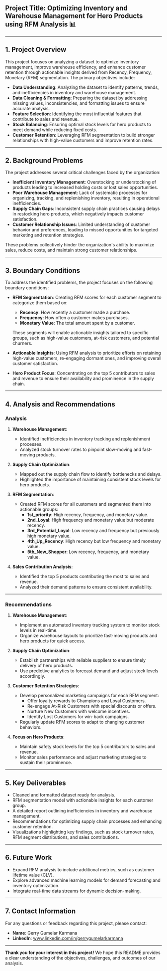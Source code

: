 ## **Project Title**: Optimizing Inventory and Warehouse Management for Hero Products using RFM Analysis 📊

---

## **1. Project Overview**

This project focuses on analyzing a dataset to optimize inventory management, improve warehouse efficiency, and enhance customer retention through actionable insights derived from Recency, Frequency, Monetary (RFM) segmentation. The primary objectives include:

- **Data Understanding**: Analyzing the dataset to identify patterns, trends, and inefficiencies in inventory and warehouse management.
- **Data Cleaning & Formatting**: Preparing the dataset by addressing missing values, inconsistencies, and formatting issues to ensure accurate analysis.
- **Feature Selection**: Identifying the most influential features that contribute to sales and revenue.
- **Stock Balancing**: Ensuring optimal stock levels for hero products to meet demand while reducing fixed costs.
- **Customer Retention**: Leveraging RFM segmentation to build stronger relationships with high-value customers and improve retention rates.

---

## **2. Background Problems**

The project addresses several critical challenges faced by the organization:

- **Inefficient Inventory Management**: Overstocking or understocking of products leading to increased holding costs or lost sales opportunities.
- **Poor Warehouse Management**: Lack of systematic processes for organizing, tracking, and replenishing inventory, resulting in operational inefficiencies.
- **Supply Chain Gaps**: Inconsistent supply chain practices causing delays in restocking hero products, which negatively impacts customer satisfaction.
- **Customer Relationship Issues**: Limited understanding of customer behavior and preferences, leading to missed opportunities for targeted marketing and retention strategies.

These problems collectively hinder the organization's ability to maximize sales, reduce costs, and maintain strong customer relationships.

---

## **3. Boundary Conditions**

To address the identified problems, the project focuses on the following boundary conditions:

- **RFM Segmentation**: Creating RFM scores for each customer segment to categorize them based on:
  - **Recency**: How recently a customer made a purchase.
  - **Frequency**: How often a customer makes purchases.
  - **Monetary Value**: The total amount spent by a customer.
  
  These segments will enable actionable insights tailored to specific groups, such as high-value customers, at-risk customers, and potential churners.

- **Actionable Insights**: Using RFM analysis to prioritize efforts on retaining high-value customers, re-engaging dormant ones, and improving overall customer satisfaction.

- **Hero Product Focus**: Concentrating on the top 5 contributors to sales and revenue to ensure their availability and prominence in the supply chain.

---

## **4. Analysis and Recommendations**

### **Analysis**

1. **Warehouse Management**:
   - Identified inefficiencies in inventory tracking and replenishment processes.
   - Analyzed stock turnover rates to pinpoint slow-moving and fast-moving products.

2. **Supply Chain Optimization**:
   - Mapped out the supply chain flow to identify bottlenecks and delays.
   - Highlighted the importance of maintaining consistent stock levels for hero products.

3. **RFM Segmentation**:
   - Created RFM scores for all customers and segmented them into actionable groups:
     - **1st_priority**: High recency, frequency, and monetary value.
     - **2nd_Loyal**: High frequency and monetary value but moderate recency.
     - **3rd_Potential_Loyal**: Low recency and frequency but previously high monetary value.
     - **4th_Up_Recency**: High recency but low frequency and monetary value.
     - **5th_New_Shopper**: Low recency, frequency, and monetary value.

4. **Sales Contribution Analysis**:
   - Identified the top 5 products contributing the most to sales and revenue.
   - Analyzed their demand patterns to ensure consistent availability.

---

### **Recommendations**

1. **Warehouse Management**:
   - Implement an automated inventory tracking system to monitor stock levels in real-time.
   - Organize warehouse layouts to prioritize fast-moving products and hero products for quick access.

2. **Supply Chain Optimization**:
   - Establish partnerships with reliable suppliers to ensure timely delivery of hero products.
   - Use predictive analytics to forecast demand and adjust stock levels accordingly.

3. **Customer Retention Strategies**:
   - Develop personalized marketing campaigns for each RFM segment:
     - Offer loyalty rewards to Champions and Loyal Customers.
     - Re-engage At-Risk Customers with special discounts or offers.
     - Nurture New Customers with welcome incentives.
     - Identify Lost Customers for win-back campaigns.
   - Regularly update RFM scores to adapt to changing customer behaviors.

4. **Focus on Hero Products**:
   - Maintain safety stock levels for the top 5 contributors to sales and revenue.
   - Monitor sales performance and adjust marketing strategies to sustain their prominence.

---

## **5. Key Deliverables**

- Cleaned and formatted dataset ready for analysis.
- RFM segmentation model with actionable insights for each customer group.
- A detailed report outlining inefficiencies in inventory and warehouse management.
- Recommendations for optimizing supply chain processes and enhancing customer retention.
- Visualizations highlighting key findings, such as stock turnover rates, RFM segment distributions, and sales contributions.

---

## **6. Future Work**

- Expand RFM analysis to include additional metrics, such as customer lifetime value (CLV).
- Explore advanced machine learning models for demand forecasting and inventory optimization.
- Integrate real-time data streams for dynamic decision-making.

---

## **7. Contact Information**

For any questions or feedback regarding this project, please contact:

- **Name**: Gerry Gumelar Karmana
- **LinkedIn**: www.linkedin.com/in/gerrygumelarkarmana

---

**Thank you for your interest in this project!** We hope this README provides a clear understanding of the objectives, challenges, and outcomes of our analysis.
